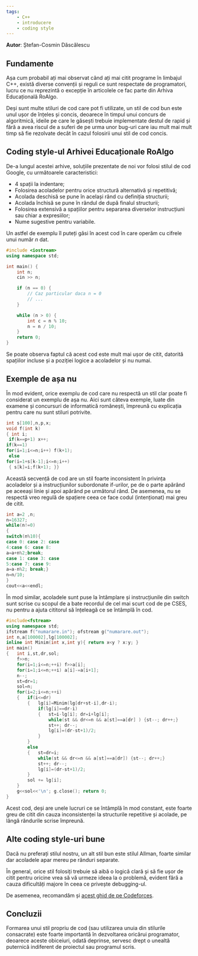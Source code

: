 ```yaml
---
tags:
    - C++
    - introducere
    - coding style
---
```


**Autor**: Ștefan-Cosmin Dăscălescu

## Fundamente

Așa cum probabil ați mai observat când ați mai citit programe în limbajul C++,
există diverse convenții și reguli ce sunt respectate de programatori, lucru ce
nu reprezintă o excepție în articolele ce fac parte din Arhiva Educațională
RoAlgo.

Deși sunt multe stiluri de cod care pot fi utilizate, un stil de cod bun este
unul ușor de înțeles și concis, deoarece în timpul unui concurs de algoritmică,
ideile pe care le găsești trebuie implementate destul de rapid și fără a avea
riscul de a suferi de pe urma unor bug-uri care iau mult mai mult timp să fie
rezolvate decât în cazul folosirii unui stil de cod concis.

## Coding style-ul Arhivei Educaționale RoAlgo

De-a lungul acestei arhive, soluțiile prezentate de noi vor folosi stilul de cod
Google, cu următoarele caracteristici:

- 4 spații la indentare;
- Folosirea acoladelor pentru orice structură alternativă și repetitivă;
- Acolada deschisă se pune în același rând cu definiția structurii;
- Acolada închisă se pune în rândul de după finalul structurii;
- Folosirea extensivă a spațiilor pentru separarea diverselor instrucțiuni sau
  chiar a expresiilor;
- Nume sugestive pentru variabile.

Un astfel de exemplu îl puteți găsi în acest cod în care operăm cu cifrele unui
număr $n$ dat.

```cpp
#include <iostream>
using namespace std;

int main() {
    int n;
    cin >> n;

    if (n == 0) {
        // Caz particular daca n = 0
        // ...
    }

    while (n > 0) {
        int c = n % 10;
        n = n / 10;
    }
    return 0;
}
```

Se poate observa faptul că acest cod este mult mai ușor de citit, datorită
spațiilor incluse și a poziției logice a acoladelor și nu numai.

## Exemple de așa nu

În mod evident, orice exemplu de cod care nu respectă un stil clar poate fi
considerat un exemplu de așa nu. Aici sunt câteva exemple, luate din examene și
concursuri de informatică românești, împreună cu explicația pentru care nu sunt
stiluri potrivite.

```cpp
int s[100],n,p,x;
void f(int k)
{ int i;
 if(k==p+1) x++;
if(k==1)
for(i=1;i<=n;i++) f(k+1);
 else
for(i=1+s[k-1];i<=n;i++)
 { s[k]=i;f(k+1); }}
```

Această secvență de cod are un stil foarte inconsistent în privința acoladelor
și a instrucțiunilor subordonate if-urilor, pe de o parte apărând pe aceeași
linie și apoi apărând pe următorul rând. De asemenea, nu se respectă vreo regulă
de spațiere ceea ce face codul (intenționat) mai greu de citit.

```cpp
int a=2 ,n;
n=16327;
while(n!=0)
{
switch(n%10){
case 0: case 2: case
4:case 6: case 8:
a=a+n%2;break;
case 1: case 3: case
5:case 7: case 9:
a=a-n%2; break;}
n=n/10;
}
cout<<a<<endl;
```

În mod similar, acoladele sunt puse la întâmplare și instrucțiunile din switch
sunt scrise cu scopul de a bate recordul de cel mai scurt cod de pe CSES, nu
pentru a ajuta cititorul să înțeleagă ce se întâmplă în cod.

```cpp
#include<fstream>
using namespace std;
ifstream f("numarare.in"); ofstream g("numarare.out");
int n,a[100002],lg[100002];
inline int Minim(int x,int y){ return x<y ? x:y; }
int main()
{   int i,st,dr,sol;
    f>>n;
    for(i=1;i<=n;++i) f>>a[i];
    for(i=1;i<=n;++i) a[i]-=a[i+1];
    n--;
    st=dr=1;
    sol=n;
    for(i=2;i<=n;++i)
    {   if(i<=dr)
        {   lg[i]=Minim(lg[dr+st-i],dr-i);
            if(lg[i]==dr-i)
            {   st=i-lg[i]; dr=i+lg[i];
                while(st && dr<=n && a[st]==a[dr] ) {st--; dr++;}
                st++; dr--;
                lg[i]=(dr-st+1)/2;
            }
        }
        else
        {   st=dr=i;
            while(st && dr<=n && a[st]==a[dr]) {st--; dr++;}
            st++; dr--;
            lg[i]=(dr-st+1)/2;
        }
        sol += lg[i];
    }
    g<<sol<<'\n'; g.close(); return 0;
}
```

Acest cod, deși are unele lucruri ce se întâmplă în mod constant, este foarte
greu de citit din cauza inconsistenței la structurile repetitive și acolade, pe
lângă rândurile scrise împreună.

## Alte coding style-uri bune

Dacă nu preferați stilul nostru, un alt stil bun este stilul Allman, foarte
similar dar acoladele apar mereu pe rânduri separate.

În general, orice stil folosiți trebuie să aibă o logică clară și să fie ușor de
citit pentru oricine vrea să vă urmeze ideea la o problemă, evident fără a cauza
dificultăți majore în ceea ce privește debugging-ul.

De asemenea, recomandăm și [acest ghid de pe
Codeforces](https://codeforces.com/blog/entry/64218).

## Concluzii

Formarea unui stil propriu de cod (sau utilizarea unuia din stilurile
consacrate) este foarte importantă în dezvoltarea oricărui programator, deoarece
aceste obiceiuri, odată deprinse, servesc drept o unealtă puternică indiferent
de proiectul sau programul scris.

